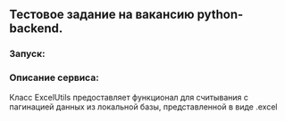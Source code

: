 ## Тестовое задание на вакансию python-backend.

### Запуск:

### Описание сервиса:

Класс ExcelUtils предоставляет функционал для считывания с пагинацией данных из локальной
базы, представленной в виде .excel